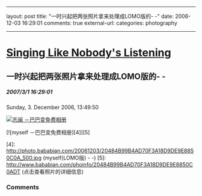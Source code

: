 
---
layout: post
title: "&#19968;&#26102;&#20852;&#36215;&#25226;&#20004;&#24352;&#29031;&#29255;&#25343;&#26469;&#22788;&#29702;&#25104;LOMO&#29256;&#30340;- -"
date: 2006-12-03 16:29:01
comments: true
external-url: 
categories: photography

---

				
# [Singing Like Nobody's Listening][1]

   [1]: index.html

## 一时兴起把两张照片拿来处理成LOMO版的- -

##### 2007/3/1 16:29:01

Sunday, 3. December 2006, 13:49:50

  


  


[![志闽 －巴巴变免费相册][2]][3]  
  
[![myself －巴巴变免费相册][4]][5]

   [2]: http://photo.bababian.com/20061203/176EC8ECF7AC5DB0CF4C01FA1402A970_500.jpg (山间小屋的石门)
   [3]: http://www.bababian.com/phoinfo/176EC8ECF7AC5DB0CF4C01FA1402A970DT (点击查看照片的详细信息)
   [4]: http://photo.bababian.com/20061203/20484B99B4AD70F3A18D9DE9E8850C0A_500.jpg (myself(LOMO版) - -)
   [5]: http://www.bababian.com/phoinfo/20484B99B4AD70F3A18D9DE9E8850C0ADT (点击查看照片的详细信息)

### Comments